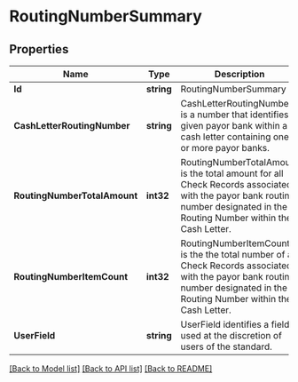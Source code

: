 # RoutingNumberSummary

## Properties

Name | Type | Description | Notes
------------ | ------------- | ------------- | -------------
**Id** | **string** | RoutingNumberSummary ID | [optional] 
**CashLetterRoutingNumber** | **string** | CashLetterRoutingNumber is a number that identifies a given payor bank within a cash letter containing one or more payor banks. | 
**RoutingNumberTotalAmount** | **int32** | RoutingNumberTotalAmount is the total amount for all Check Records associated with the payor bank routing number designated in the Routing Number within the Cash Letter. | [optional] 
**RoutingNumberItemCount** | **int32** | RoutingNumberItemCount is the the total number of all Check Records associated with the payor bank routing number designated in the Routing Number within the Cash Letter. | [optional] 
**UserField** | **string** | UserField identifies a field used at the discretion of users of the standard. | [optional] 

[[Back to Model list]](../README.md#documentation-for-models) [[Back to API list]](../README.md#documentation-for-api-endpoints) [[Back to README]](../README.md)


